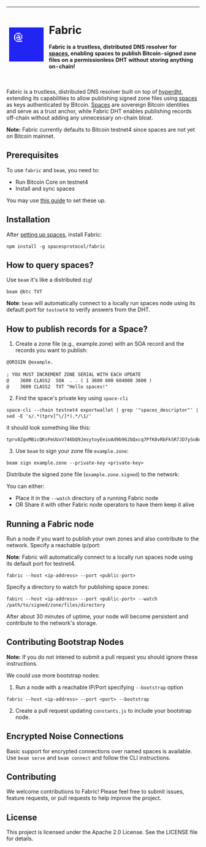 


| <img src="./logo.png" width="340"/> | <h1 align="left">Fabric</h1> <p align="left">Fabric is a trustless, distributed DNS resolver for [spaces](https://spacesprotocol.org), enabling spaces to publish Bitcoin-signed zone files on a permissionless DHT without storing anything on-chain!</p><br /> |
|-------------------------------------------|----------------------------------------------------------------------------------------------------------------------------------------------------------------------------------------------------------------------------------------------------------------|


Fabric is a trustless, distributed DNS resolver built on top of [hyperdht](https://github.com/holepunchto/hyperdht), extending its capabilities to allow publishing signed zone files using [spaces](https://spacesprotocol.org) as keys authenticated by Bitcoin. [Spaces](https://spacesprotocol.org) are sovereign Bitcoin identities and serve as a trust anchor, while Fabric DHT enables publishing records off-chain without adding any unnecessary on-chain bloat.

**Note:** Fabric currently defaults to Bitcoin testnet4 since spaces are not yet on Bitcoin mainnet.

## Prerequisites
To use `fabric` and `beam`, you need to:

- Run Bitcoin Core on testnet4
- Install and sync spaces 

You may use [this guide](https://docs.spacesprotocol.org/getting-started/installation) to set these up.

## Installation

After [setting up spaces](https://docs.spacesprotocol.org/getting-started/installation), install Fabric:

```shell
npm install -g spacesprotocol/fabric
```


## How to query spaces?

Use `beam` it's like a distributed `dig`!

```
beam @btc TXT
```

**Note**: `beam` will automatically connect to a locally run spaces node using its default port for `testnet4` to verify answers from the DHT.



## How to publish records for a Space?

1. Create a zone file (e.g., example.zone) with an SOA record and the records you want to publish:


```
@ORIGIN @example.

; YOU MUST INCREMENT ZONE SERIAL WITH EACH UPDATE
@    3600 CLASS2  SOA  . . ( 1 3600 600 604800 3600 )
@    3600 CLASS2  TXT "Hello spaces!"
```

2. Find the space's private key using `space-cli`

```shell
space-cli --chain testnet4 exportwallet | grep '"spaces_descriptor"' | sed -E 's/.*(tprv[^\/]*).*/\1/'
```

it should look something like this:

```
tprv8ZgxMBicQKsPeUUxV746bQ9JmsytoyEeioAd9b962bQxcq7PfK8vRbFkSR7JD7ySoBoyswHX5vQvnhS95dHKUxW2maG2Tt7bJcCHsY66gNF
```


3. Use `beam` to sign your zone file `example.zone`:


```shell
beam sign example.zone --private-key <private-key>
```

Distribute the signed zone file (`example.zone.signed`) to the network:

You can either:
- Place it in the `--watch` directory of a running Fabric node
- OR Share it with other Fabric node operators to have them keep it alive


## Running a Fabric node

Run a node if you want to publish your own zones and also contribute to the network. Specify a reachable ip/port:

**Note**: Fabric will automatically connect to a locally run spaces node using its default port for testnet4.

```
fabric --host <ip-address> --port <public-port>
```

Specify a directory to watch for publishing space zones:

```shell
fabirc --host <ip-address> --port <public-port> --watch /path/to/signed/zone/files/directory
```

After about 30 minutes of uptime, your node will become persistent and contribute to the network's storage.


## Contributing Bootstrap Nodes

**Note:** If you do not intened to submit a pull request you should ignore these instructions.

We could use more bootstrap nodes:

1. Run a node with a reachable IP/Port specifying `--bootstrap` option

```shell
fabric --host <ip-address> --port <port> --bootstrap
```

2. Create a pull request updating `constants.js` to include your bootstrap node.


## Encrypted Noise Connections

Basic support for encrypted connections over named spaces is available. Use `beam serve` and `beam connect` and follow the CLI instructions.

## Contributing
We welcome contributions to Fabric! Please feel free to submit issues, feature requests, or pull requests to help improve the project.

## License
This project is licensed under the Apache 2.0 License. See the LICENSE file for details.
